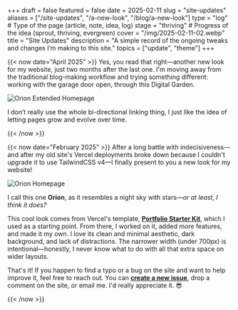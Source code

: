 +++
draft = false
featured = false
date = 2025-02-11
slug = "site-updates"
aliases = ["/site-updates", "/a-new-look", "/blog/a-new-look"]
type = "log" # Type of the page (article, note, idea, log)
stage = "thriving" # Progress of the idea (sprout, thriving, evergreen)
cover = "/img/2025-02-11-02.webp"
title = "Site Updates"
description = "A simple record of the ongoing tweaks and changes I’m making to this site."
topics = ["update", "theme"]
+++

{{< now date="April 2025" >}}
Yes, you read that right—another new look for my website, just two months after the last one. I'm moving away from the traditional blog-making workflow and trying something different: working with the garage door open, through this Digital Garden.

![Orion Extended Homepage](/img/2025-02-11-02.webp)

I don’t really use the whole bi-directional linking thing, I just like the idea of letting pages grow and evolve over time.

{{< /now >}}

{{< now date="February 2025" >}}
After a long battle with indecisiveness—and after my old site's Vercel deployments broke down because I couldn't upgrade it to use TailwindCSS v4—I finally present to you a new look for my website!

![Orion Homepage](/img/2025-02-11-01.webp)

I call this one **Orion**, as it resembles a night sky with stars—_or at least, I think it does?_

This cool look comes from Vercel's template, **[Portfolio Starter Kit]**, which I used as a starting point. From there, I worked on it, added more features, and made it my own. I love its clean and minimal aesthetic, dark background, and lack of distractions. The narrower width (under 700px) is intentional—honestly, I never know what to do with all that extra space on wider layouts.

That's it! If you happen to find a typo or a bug on the site and want to help improve it, feel free to reach out. You can **[create a new issue]**, drop a comment on the site, or email me. I'd really appreciate it. 😎

[Portfolio Starter Kit]: https://vercel.com/templates/next.js/portfolio-starter-kit
[create a new issue]: https://github.com/odhyp/odhyp.com/issues/new?template=Blank+issue
{{< /now >}}
